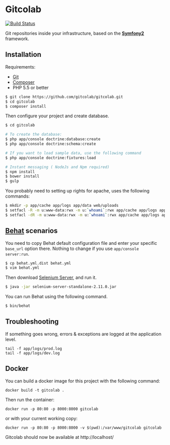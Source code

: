 Gitcolab
========

[![Build Status](https://travis-ci.org/gitcolab/gitcolab.svg?branch=master)](https://travis-ci.org/gitcolab/gitcolab)

Git repositories inside your infrastructure, based on the [**Symfony2**](http://symfony.com) framework.

Installation
------------

Requirements:

* [Git](http://git-scm.com/)
* [Composer](http://getcomposer.org)
* PHP 5.5 or better

``` bash
$ git clone https://github.com/gitcolab/gitcolab.git
$ cd gitcolab
$ composer install
```

Then configure your project and create database.

``` bash
$ cd gitcolab

# To create the database:
$ php app/console doctrine:database:create
$ php app/console doctrine:schema:create

# If you want to load sample data, use the following command
$ php app/console doctrine:fixtures:load

# Instant messaging ( NodeJs and Npm required)
$ npm install
$ bower install
$ gulp

```

You probably need to setting up rights for apache, uses the following commands:

```bash
$ mkdir -p app/cache app/logs app/data web/uploads
$ setfacl -R -m u:www-data:rwx -m u:`whoami`:rwx app/cache app/logs app/data web/uploads
$ setfacl -dR -m u:www-data:rwx -m u:`whoami`:rwx app/cache app/logs app/data web/uploads
```

[Behat](http://behat.org) scenarios
-----------------------------------

You need to copy Behat default configuration file and enter your specific ``base_url``
option there. Nothing to change if you use `app/console server:run`.

```bash
$ cp behat.yml.dist behat.yml
$ vim behat.yml
```

Then download [Selenium Server](http://seleniumhq.org/download/), and run it.

```bash
$ java -jar selenium-server-standalone-2.11.0.jar
```

You can run Behat using the following command.

``` bash
$ bin/behat
```

Troubleshooting
---------------

If something goes wrong, errors & exceptions are logged at the application level.

````
tail -f app/logs/prod.log
tail -f app/logs/dev.log
````

Docker
------

You can build a docker image for this project with the following command:

```
docker build -t gitcolab .
```

Then run the container:

```
docker run -p 80:80 -p 8000:8000 gitcolab
```

or with your current working copy:

```
docker run -p 80:80 -p 8000:8000 -v $(pwd):/var/www/gitcolab gitcolab
```

Gitcolab should now be available at http://localhost/
